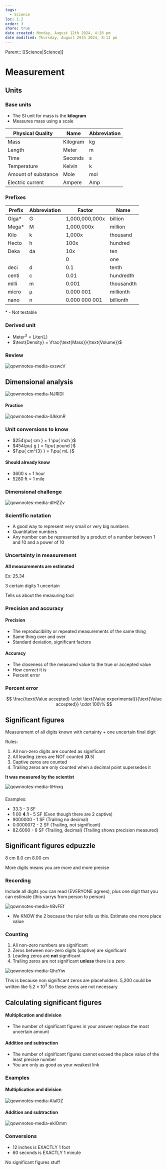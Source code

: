 ```yaml
---
tags:
  - Science
loc: 1.2
order: 3
share: true
date created: Monday, August 12th 2024, 4:28 pm
date modified: Thursday, August 29th 2024, 8:11 pm
---
```


Parent:: [[Science|Science]]

# Measurement

## Units

### Base units

- The SI unit for mass is the **kilogram**
- Measures mass using a scale

| Physical Quality    | Name     | Abbreviation |
| ------------------- | -------- | ------------ |
| Mass                | Kilogram | kg           |
| Length              | Meter    | m            |
| Time                | Seconds  | s            |
| Temperature         | Kelvin   | k            |
| Amount of substance | Mole     | mol          |
| Electric current    | Ampere   | Amp          |

### Prefixes

| Prefix | Abbreviation | Factor         | Name       |
| ------ | ------------ | -------------- | ---------- |
| Giga\* | G            | 1,000,000,000x | billion    |
| Mega\* | M            | 1,000,000x     | million    |
| Kilo   | k            | 1,000x         | thousand   |
| Hecto  | h            | 100x           | hundred    |
| Deka   | da           | 10x            | ten        |
|        |              | 0              | one        |
| deci   | d            | 0\.1           | tenth      |
| centi  | c            | 0\.01          | hundredth  |
| milli  | m            | 0\.001         | thousandth |
| micro  | μ            | 0\.000 001     | millionth  |
| nano   | n            | 0\.000 000 001 | billionth  |

\* - Not testable

### Derived unit

- $\text{Meter}^{3} = \text{Liter(L)}$
- $\text{Density} = \frac{\text{Mass}}{\text{Volume}}$

### Review

![qownnotes-media-xxswcV](qownnotes-media-xxswcV.png)

## Dimensional analysis

![qownnotes-media-NJRlDl](qownnotes-media-NJRlDl.png)

#### Practice

![qownnotes-media-lUkkmR](qownnotes-media-lUkkmR.png)

### Unit conversions to know

- $254\pu{ cm } = 1 \pu{ inch }$
- $454\pu{ g } = 1\pu{ pound }$
- $1\pu{ cm^{3} } = 1\pu{ mL }$

#### Should already know

- 3600 s = 1 hour
- 5280 ft = 1 mile

### Dimensional challenge

![qownnotes-media-dlHZZv](qownnotes-media-dlHZZv.png)

### Scientific notation

- A good way to represent very small or very big numbers
- Quantitative numbers
- Any number can be represented by a product of a number between 1 and 10 and a power of 10

### Uncertainty in measurement

**All measurements are estimated**

Ex: 25.34

3 certain digits 1 uncertain

Tells us about the measuring tool

### Precision and accuracy

#### Precision

- The reproducibility or repeated measurements of the same thing
- Same thing over and over
- Standard deviation, significant factors

#### Accuracy

- The closeness of the measured value to the true or accepted value
- How _correct_ it is
- Percent error

### Percent error

$$
\frac{\text{Value accepted} \cdot \text{Value experimental}}{\text{Value accepted}} \cdot 100\%
$$

## Significant figures

Measurement of all digits known with certainty + one uncertain final digit

Rules:

1. All non-zero digits are counted as significant
2. All leading zeros are NOT counted (**0**.5)
3. Captive zeros are counted
4. Trailing zeros are only counted when a decimal point supersedes it

**It was measured by the scientist**

![qownnotes-media-tiHnxq](qownnotes-media-tiHnxq.png)

###


Examples:

- 33\.3 - 3 SF
- **1** 00 **4**.**1** - 5 SF (Even though there are 2 captive)
- 9000000 - 1 SF (Trailing no decimal)
- 0\.0000072 - 2 SF (Trailing, not significant)
- 82\.6000 - 6 SF (Trailing, decimal) (Trailing shows precision measured)

## Significant figures edpuzzle

8 cm 8.0 cm 8.00 cm

More digits means you are more and more precise

### Recording

Include all digits you can read (EVERYONE agrees), plus one digit that you can estimate (this varrys from person to person)

![qownnotes-media-hBvFEf](qownnotes-media-hBvFEf.png)

- We KNOW the 2 because the ruler tells us this. Estimate one more place value

### Counting

1. All non-zero numbers are significant
2. Zeros between non-zero digits (captive) are significant
3. Leading zeros are **not** significant
4. Trailing zeros are not significant **unless** there is a zero

![qownnotes-media-QhcYiw](qownnotes-media-QhcYiw.png)

This is because non significant zeros are placeholders. 5,200 could be written like $5.2\times10^{3}$ So these zeros are not necessary

## Calculating significant figures

#### Multiplication and division

- The number of significant figures in your answer replace the most uncertain amount

#### Addition and subtraction

- The number of significant figures cannot exceed the place value of the least precise number
- You are only as good as your weakest link

### Examples

#### Multiplication and division

![qownnotes-media-AlulDZ](qownnotes-media-AlulDZ.png)

#### Addition and subtraction

![qownnotes-media-eklOmm](qownnotes-media-eklOmm.png)

### Conversions

- 12 inches is EXACTLY 1 foot
- 60 seconds is EXACTLY 1 minute

No significant figures stuff
